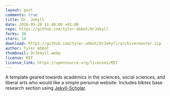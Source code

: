 ```yaml
---
layout: post
comments: true
title: Dr. Jekyll
date: 2016-05-28 11:40:00 +01:00
repo: https://github.com/tyler-abbot/DrJekyll
forks: 38
stars: 14
download: https://github.com/tyler-abbot/DrJekyll/archive/master.zip
author: Tyler Abbot
thumbnail: DrJekyll.webp
license: MIT
license_link: https://opensource.org/licenses/MIT
---
```


A template geared towards academics in the sciences, social sciences, and liberal arts who would like a simple personal website. Includes bibtex base research section using [Jekyll-Scholar](https://github.com/inukshuk/jekyll-scholar).
